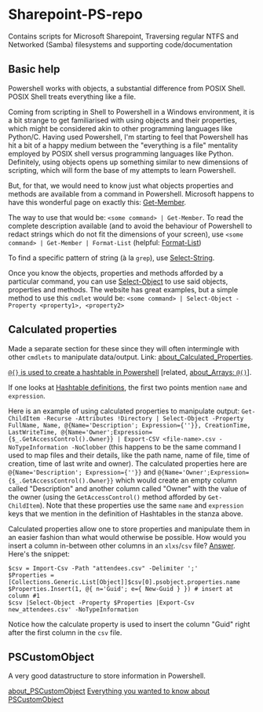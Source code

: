 # Sharepoint-PS-repo
Contains scripts for Microsoft Sharepoint, Traversing regular NTFS and Networked (Samba) filesystems and supporting code/documentation

## Basic help

Powershell works with objects, a substantial difference from POSIX Shell. POSIX Shell treats everything like a file.

Coming from scripting in Shell to Powershell in a Windows environment, it is a bit strange to get familiarised with using objects and their properties, which might be considered akin to other programming languages like Python/C. Having used Powershell, I'm starting to feel that Powershell has hit a bit of a happy medium between the "everything is a file" mentality employed by POSIX shell versus programming languages like Python. Definitely, using objects opens up something similar to new dimensions of scripting, which will form the base of my attempts to learn Powershell.

But, for that, we would need to know just what objects properties and methods are available from a command in Powershell. Microsoft happens to have this wonderful page on exactly this: [Get-Member](https://learn.microsoft.com/en-us/powershell/module/microsoft.powershell.utility/get-member).

The way to use that would be: `<some command> | Get-Member`. To read the complete description available (and to avoid the behaviour of Powershell to redact strings which do not fit the dimensions of your screen), use `<some command> | Get-Member | Format-List` (helpful: [Format-List](https://learn.microsoft.com/en-us/powershell/module/microsoft.powershell.utility/format-list))

To find a specific pattern of string (à la `grep`), use [Select-String](https://learn.microsoft.com/en-us/powershell/module/microsoft.powershell.utility/select-string).

Once you know the objects, properties and methods afforded by a particular command, you can use [Select-Object](https://learn.microsoft.com/en-gb/powershell/module/microsoft.powershell.utility/select-object) to use said objects, properties and methods. The website has great examples, but a simple method to use this `cmdlet` would be: `<some command> | Select-Object -Property <property1>, <property2>`

## Calculated properties

Made a separate section for these since they will often intermingle with other `cmdlets` to manipulate data/output. Link: [about_Calculated_Properties](https://learn.microsoft.com/en-gb/powershell/module/microsoft.powershell.core/about/about_calculated_properties).

[`@{}` is used to create a hashtable in Powershell](https://learn.microsoft.com/en-us/powershell/module/microsoft.powershell.core/about/about_hash_tables) [related, [about_Arrays: `@()`](https://learn.microsoft.com/en-us/powershell/module/microsoft.powershell.core/about/about_arrays)].

If one looks at [Hashtable definitions](https://learn.microsoft.com/en-gb/powershell/module/microsoft.powershell.core/about/about_calculated_properties#hashtable-key-definitions), the first two points mention `name` and `expression`.

Here is an example of using calculated properties to manipulate output: `Get-ChildItem -Recurse -Attributes !Directory | Select-Object -Property FullName, Name, @{Name='Description'; Expression={''}}, CreationTime, LastWriteTime, @{Name='Owner';Expression={$_.GetAccessControl().Owner}} | Export-CSV <file-name>.csv -NoTypeInformation -NoClobber` (this happens to be the same command I used to map files and their details, like the path name, name of file, time of creation, time of last write and owner). The calculated properties here are `@{Name='Description'; Expression={''}}` and `@{Name='Owner';Expression={$_.GetAccessControl().Owner}}` which would create an empty column called "Description" and another column called "Owner" with the value of the owner (using the `GetAccessControl()` method afforded by `Get-ChildItem`). Note that these properties use the same `name` and `expression` keys that we mention in the definition of Hashtables in the stanza above.

Calculated properties allow one to store properties and manipulate them in an easier fashion than what would otherwise be possible. How would you insert a column in-between other columns in an `xlxs`/`csv` file? [Answer](https://stackoverflow.com/a/73948009). Here's the snippet:
```
$csv = Import-Csv -Path "attendees.csv" -Delimiter ';' 
$Properties = [Collections.Generic.List[Object]]$csv[0].psobject.properties.name
$Properties.Insert(1, @{ n='Guid'; e={ New-Guid } }) # insert at column #1
$csv |Select-Object -Property $Properties |Export-Csv new_attendees.csv' -NoTypeInformation
```

Notice how the calculate property is used to insert the column "Guid" right after the first column in the `csv` file.

## PSCustomObject

A very good datastructure to store information in Powershell.

[about_PSCustomObject](https://learn.microsoft.com/en-us/powershell/module/microsoft.powershell.core/about/about_pscustomobject)
[Everything you wanted to know about PSCustomObject](https://learn.microsoft.com/en-us/powershell/scripting/learn/deep-dives/everything-about-pscustomobject)
